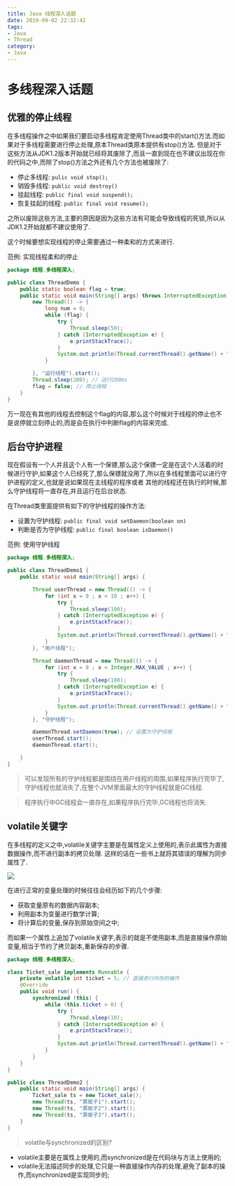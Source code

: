 ```yaml
---
title: Java 线程深入话题
date: 2019-09-02 22:32:42
tags:
- Java
- Thread
category:
- Java
---
```


# 多线程深入话题

## 优雅的停止线程

在多线程操作之中如果我们要启动多线程肯定使用Thread类中的start()方法.而如果对于多线程需要进行停止处理,原本Thread类原本提供有stop()方法.
但是对于这些方法从JDK1.2版本开始就已经将其废除了,而且一直到现在也不建议出现在你的代码之中,而除了stop()方法之外还有几个方法也被废除了:

- 停止多线程: `pulic void stop();`
- 销毁多线程: `public void destroy()`
- 挂起线程: `public final void suspend();`
- 恢复挂起的线程: `public final void resume();`

之所以废除这些方法,主要的原因是因为这些方法有可能会导致线程的死锁,所以从JDK1.2开始就都不建议使用了.

这个时候要想实现线程的停止需要通过一种柔和的方式来进行.

范例: 实现线程柔和的停止

```java
package 线程.多线程深入;

public class ThreadDemo {
    public static boolean flag = true;
    public static void main(String[] args) throws InterruptedException {
        new Thread(() -> {
            long num = 0;
            while (flag) {
                try {
                    Thread.sleep(50);
                } catch (InterruptedException e) {
                    e.printStackTrace();
                }
                System.out.println(Thread.currentThread().getName() + "正在运行, num = " + num++);
            }

        }, "运行线程").start();
        Thread.sleep(200); // 运行200ms
        flag = false; // 停止线程
    }
}
```

万一现在有其他的线程去控制这个flag的内容,那么这个时候对于线程的停止也不是说停就立刻停止的,而是会在执行中判断flag的内容来完成.


## 后台守护进程

现在假设有一个人并且这个人有一个保镖,那么这个保镖一定是在这个人活着的时候进行守护,如果这个人已经死了,那么保镖就没用了,所以在多线程里面可以进行守护进程的定义,也就是说如果现在主线程的程序或者
其他的线程还在执行的时候,那么守护线程将一直存在,并且运行在后台状态.

在Thread类里面提供有如下的守护线程的操作方法:

- 设置为守护线程: `public final void setDaemon(boolean on)`
- 判断是否为守护线程: `public final boolean isDaemon()`

范例: 使用守护线程

```java
package 线程.多线程深入;

public class ThreadDemo1 {
    public static void main(String[] args) {

        Thread userThread = new Thread(() -> {
            for (int x = 0 ; x < 10 ; x++) {
                try {
                    Thread.sleep(100);
                } catch (InterruptedException e) {
                    e.printStackTrace();
                }
                System.out.println(Thread.currentThread().getName() + "正在运行, x = " + x);
            }
        }, "用户线程");

        Thread daemonThread = new Thread(() -> {
            for (int x = 0 ; x < Integer.MAX_VALUE ; x++) {
                try {
                    Thread.sleep(100);
                } catch (InterruptedException e) {
                    e.printStackTrace();
                }
                System.out.println(Thread.currentThread().getName() + "正在运行, x = " + x);
            }
        }, "守护线程");

        daemonThread.setDaemon(true); // 设置为守护线程
        userThread.start();
        daemonThread.start();

    }
}
```

> 可以发现所有的守护线程都是围绕在用户线程的周围,如果程序执行完毕了,守护线程也就消失了,在整个JVM里面最大的守护线程就是GC线程.

> 程序执行中GC线程会一直存在,如果程序执行完毕,GC线程也将消失.

## volatile关键字

在多线程的定义之中,volatile关键字主要是在属性定义上使用的,表示此属性为直接数据操作,而不进行副本的拷贝处理.
这样的话在一些书上就将其错误的理解为同步属性了.

![](http://imgs.qipo.net/image/Thread/volatile.jpg)

在进行正常的变量处理的时候往往会经历如下的几个步骤:

- 获取变量原有的数据内容副本;
- 利用副本为变量进行数学计算;
- 将计算后的变量,保存到原始空间之中;

而如果一个属性上追加了volatile关键字,表示的就是不使用副本,而是直接操作原始变量,相当于节约了拷贝副本,重新保存的步骤.

```java
package 线程.多线程深入;

class Ticket_sale implements Runnable {
    private volatile int ticket = 5; // 直接进行内存的操作
    @Override
    public void run() {
        synchronized (this) {
            while (this.ticket > 0) {
                try {
                    Thread.sleep(10);
                } catch (InterruptedException e) {
                    e.printStackTrace();
                }
                System.out.println(Thread.currentThread().getName() + "卖票, 现在票数为 " + this.ticket--);
            }
        }
    }
}

public class ThreadDemo2 {
    public static void main(String[] args) {
        Ticket_sale ts = new Ticket_sale();
        new Thread(ts, "票贩子1").start();
        new Thread(ts, "票贩子2").start();
        new Thread(ts, "票贩子3").start();
    }
}
```

> volatile与synchronized的区别?

- volatile主要是在属性上使用的,而synchronized是在代码块与方法上使用的;
- volatile无法描述同步的处理,它只是一种直接操作内存的处理,避免了副本的操作,而synchronized是实现同步的;




